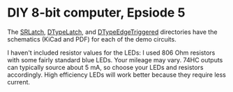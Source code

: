 # DIY 8-bit computer, Epsiode 5

The [SRLatch](SRLatch), [DTypeLatch](DTypeLatch), and [DTypeEdgeTriggered](DTypeEdgeTriggered) directories have the schematics (KiCad and PDF) for each of the demo circuits.

I haven't included resistor values for the LEDs: I used 806 Ohm resistors with some fairly standard blue LEDs.  Your mileage may vary.  74HC outputs can typically source about 5 mA, so choose your LEDs and resistors accordingly.  High efficiency LEDs will work better because they require less current.
